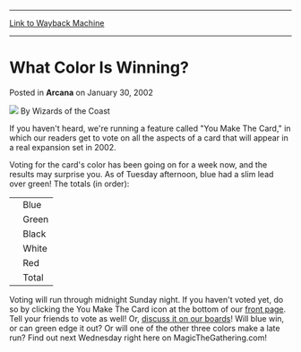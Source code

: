 
---
[Link to Wayback Machine](https://web.archive.org/web/20211027113012/https://magic.wizards.com/en/articles/archive/what-color-winning-2002-01-30)

[_metadata_:author]:- "Wizards of the Coast"
[_metadata_:description]:- "If you haven't heard, we're running a feature called `You Make The Card,` in which our readers get to vote on all the aspects of a card that will appear in a real expansion set in 2002. Voting for the card's color has been going on for a week now, and the results may surprise you. As of Tuesday afternoon, blue had a slim lead over green! The totals (in order):  U Blue 1949 G"
[_metadata_:generator]:- "Drupal 7 (http://drupal.org)"
[_metadata_:node]:- "604556"
[_metadata_:publish_date]:- "2002-01-30"
[_metadata_:source]:- "div-main-content"
[_metadata_:title]:- "What Color Is Winning?"
[_metadata_:wayback_capture_timestamp]:- "2021-10-27 11:30:12"
[_metadata_:wayback_raw_url]:- "https://web.archive.org/web/20211027113012id_/https://magic.wizards.com/en/articles/archive/what-color-winning-2002-01-30"
[_metadata_:wayback_url]:- "https://magic.wizards.com/en/articles/archive/what-color-winning-2002-01-30"
---


What Color Is Winning?
======================



 Posted in **Arcana**
 on January 30, 2002 






![](https://media.magic.wizards.com/styles/auth_small/public/images/person/wizards_author.jpg)
By Wizards of the Coast












If you haven't heard, we're running a feature called "You Make The Card," in which our readers get to vote on all the aspects of a card that will appear in a real expansion set in 2002.


Voting for the card's color has been going on for a week now, and the results may surprise you. As of Tuesday afternoon, blue had a slim lead over green! The totals (in order):




|  |  |
| --- | --- |
|  | Blue | 1949 |
|  | Green | 1920 |
|  | Black | 1486 |
|  | White | 1433 |
|  | Red | 1428 |
|  | Total | 8216 |

Voting will run through midnight Sunday night. If you haven't voted yet, do so by clicking the You Make The Card icon at the bottom of our [front page](http://archive.wizards.com/default.asp?x=mtgcom/welcome). Tell your friends to vote as well! Or, [discuss it on our boards](http://boards.wizards.com/tcg-bin/ultimatebb.cgi?ubb=get_topic&amp;f=28&amp;t=007370&amp;p=)! Will blue win, or can green edge it out? Or will one of the other three colors make a late run? Find out next Wednesday right here on MagicTheGathering.com!









